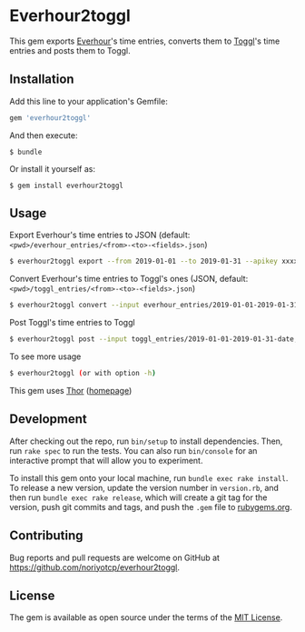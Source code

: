 # Everhour2toggl

This gem exports [Everhour](https://everhour.com/)'s time entries, converts them to [Toggl](https://toggl.com/)'s time entries and posts them to Toggl.


## Installation

Add this line to your application's Gemfile:

```ruby
gem 'everhour2toggl'
```

And then execute:

    $ bundle

Or install it yourself as:

    $ gem install everhour2toggl

## Usage

Export Everhour's time entries to JSON (default: `<pwd>/everhour_entries/<from>-<to>-<fields>.json`)

```sh
$ everhour2toggl export --from 2019-01-01 --to 2019-01-31 --apikey xxxx-xxxx-xxxxxx-xxxxxx-xxxxxxxx --fields date,task,user
```

Convert Everhour's time entries to Toggl's ones (JSON, default:`<pwd>/toggl_entries/<from>-<to>-<fields>.json`)

```sh
$ everhour2toggl convert --input everhour_entries/2019-01-01-2019-01-31-date,task,user.json --starting_time 10:00 --interval 60 --pid xxxxxxx --tags foo,bar,baz
```

Post Toggl's time entries to Toggl

```sh
$ everhour2toggl post --input toggl_entries/2019-01-01-2019-01-31-date,task,user.json --api_token <YOUR_API_TOKEN>
```

To see more usage

```sh
$ everhour2toggl (or with option -h)
```

This gem uses [Thor](https://github.com/erikhuda/thor) ([homepage](http://whatisthor.com/))

## Development

After checking out the repo, run `bin/setup` to install dependencies. Then, run `rake spec` to run the tests. You can also run `bin/console` for an interactive prompt that will allow you to experiment.

To install this gem onto your local machine, run `bundle exec rake install`. To release a new version, update the version number in `version.rb`, and then run `bundle exec rake release`, which will create a git tag for the version, push git commits and tags, and push the `.gem` file to [rubygems.org](https://rubygems.org).

## Contributing

Bug reports and pull requests are welcome on GitHub at https://github.com/noriyotcp/everhour2toggl.

## License

The gem is available as open source under the terms of the [MIT License](https://opensource.org/licenses/MIT).
